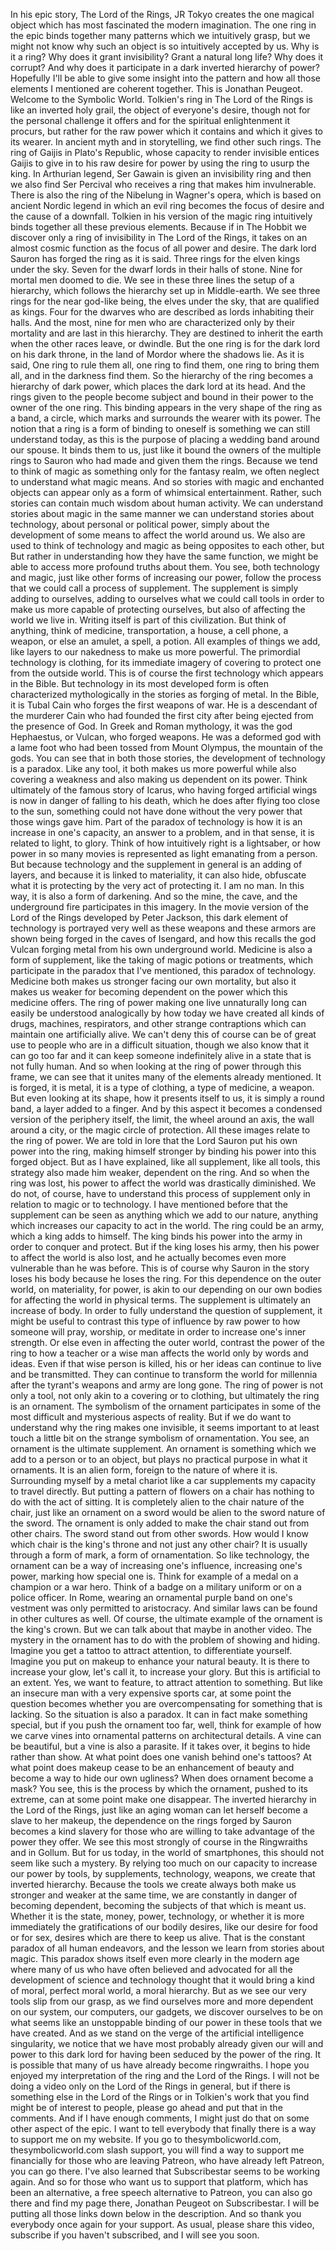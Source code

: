  In his epic story, The Lord of the Rings, JR Tokyo creates the one magical object which has most fascinated the modern imagination. The one ring in the epic binds together many patterns which we intuitively grasp, but we might not know why such an object is so intuitively accepted by us. Why is it a ring? Why does it grant invisibility? Grant a natural long life? Why does it corrupt? And why does it participate in a dark inverted hierarchy of power? Hopefully I'll be able to give some insight into the pattern and how all those elements I mentioned are coherent together. This is Jonathan Peugeot. Welcome to the Symbolic World. Tolkien's ring in The Lord of the Rings is like an inverted holy grail, the object of everyone's desire, though not for the personal challenge it offers and for the spiritual enlightenment it procurs, but rather for the raw power which it contains and which it gives to its wearer. In ancient myth and in storytelling, we find other such rings. The ring of Gaijis in Plato's Republic, whose capacity to render invisible entices Gaijis to give in to his raw desire for power by using the ring to usurp the king. In Arthurian legend, Ser Gawain is given an invisibility ring and then we also find Ser Percival who receives a ring that makes him invulnerable. There is also the ring of the Nibelung in Wagner's opera, which is based on ancient Nordic legend in which an evil ring becomes the focus of desire and the cause of a downfall. Tolkien in his version of the magic ring intuitively binds together all these previous elements. Because if in The Hobbit we discover only a ring of invisibility in The Lord of the Rings, it takes on an almost cosmic function as the focus of all power and desire. The dark lord Sauron has forged the ring as it is said. Three rings for the elven kings under the sky. Seven for the dwarf lords in their halls of stone. Nine for mortal men doomed to die. We see in these three lines the setup of a hierarchy, which follows the hierarchy set up in Middle-earth. We see three rings for the near god-like being, the elves under the sky, that are qualified as kings. Four for the dwarves who are described as lords inhabiting their halls. And the most, nine for men who are characterized only by their mortality and are last in this hierarchy. They are destined to inherit the earth when the other races leave, or dwindle. But the one ring is for the dark lord on his dark throne, in the land of Mordor where the shadows lie. As it is said, One ring to rule them all, one ring to find them, one ring to bring them all, and in the darkness find them. So the hierarchy of the ring becomes a hierarchy of dark power, which places the dark lord at its head. And the rings given to the people become subject and bound in their power to the owner of the one ring. This binding appears in the very shape of the ring as a band, a circle, which marks and surrounds the wearer with its power. The notion that a ring is a form of binding to oneself is something we can still understand today, as this is the purpose of placing a wedding band around our spouse. It binds them to us, just like it bound the owners of the multiple rings to Sauron who had made and given them the rings. Because we tend to think of magic as something only for the fantasy realm, we often neglect to understand what magic means. And so stories with magic and enchanted objects can appear only as a form of whimsical entertainment. Rather, such stories can contain much wisdom about human activity. We can understand stories about magic in the same manner we can understand stories about technology, about personal or political power, simply about the development of some means to affect the world around us. We also are used to think of technology and magic as being opposites to each other, but But rather in understanding how they have the same function, we might be able to access more profound truths about them. You see, both technology and magic, just like other forms of increasing our power, follow the process that we could call a process of supplement. The supplement is simply adding to ourselves, adding to ourselves what we could call tools in order to make us more capable of protecting ourselves, but also of affecting the world we live in. Writing itself is part of this civilization. But think of anything, think of medicine, transportation, a house, a cell phone, a weapon, or else an amulet, a spell, a potion. All examples of things we add, like layers to our nakedness to make us more powerful. The primordial technology is clothing, for its immediate imagery of covering to protect one from the outside world. This is of course the first technology which appears in the Bible. But technology in its most developed form is often characterized mythologically in the stories as forging of metal. In the Bible, it is Tubal Cain who forges the first weapons of war. He is a descendant of the murderer Cain who had founded the first city after being ejected from the presence of God. In Greek and Roman mythology, it was the god Hephaestus, or Vulcan, who forged weapons. He was a deformed god with a lame foot who had been tossed from Mount Olympus, the mountain of the gods. You can see that in both those stories, the development of technology is a paradox. Like any tool, it both makes us more powerful while also covering a weakness and also making us dependent on its power. Think ultimately of the famous story of Icarus, who having forged artificial wings is now in danger of falling to his death, which he does after flying too close to the sun, something could not have done without the very power that those wings gave him. Part of the paradox of technology is how it is an increase in one's capacity, an answer to a problem, and in that sense, it is related to light, to glory. Think of how intuitively right is a lightsaber, or how power in so many movies is represented as light emanating from a person. But because technology and the supplement in general is an adding of layers, and because it is linked to materiality, it can also hide, obfuscate what it is protecting by the very act of protecting it. I am no man. In this way, it is also a form of darkening. And so the mine, the cave, and the underground fire participates in this imagery. In the movie version of the Lord of the Rings developed by Peter Jackson, this dark element of technology is portrayed very well as these weapons and these armors are shown being forged in the caves of Isengard, and how this recalls the god Vulcan forging metal from his own underground world. Medicine is also a form of supplement, like the taking of magic potions or treatments, which participate in the paradox that I've mentioned, this paradox of technology. Medicine both makes us stronger facing our own mortality, but also it makes us weaker for becoming dependent on the power which this medicine offers. The ring of power making one live unnaturally long can easily be understood analogically by how today we have created all kinds of drugs, machines, respirators, and other strange contraptions which can maintain one artificially alive. We can't deny this of course can be of great use to people who are in a difficult situation, though we also know that it can go too far and it can keep someone indefinitely alive in a state that is not fully human. And so when looking at the ring of power through this frame, we can see that it unites many of the elements already mentioned. It is forged, it is metal, it is a type of clothing, a type of medicine, a weapon. But even looking at its shape, how it presents itself to us, it is simply a round band, a layer added to a finger. And by this aspect it becomes a condensed version of the periphery itself, the limit, the wheel around an axis, the wall around a city, or the magic circle of protection. All these images relate to the ring of power. We are told in lore that the Lord Sauron put his own power into the ring, making himself stronger by binding his power into this forged object. But as I have explained, like all supplement, like all tools, this strategy also made him weaker, dependent on the ring. And so when the ring was lost, his power to affect the world was drastically diminished. We do not, of course, have to understand this process of supplement only in relation to magic or to technology. I have mentioned before that the supplement can be seen as anything which we add to our nature, anything which increases our capacity to act in the world. The ring could be an army, which a king adds to himself. The king binds his power into the army in order to conquer and protect. But if the king loses his army, then his power to affect the world is also lost, and he actually becomes even more vulnerable than he was before. This is of course why Sauron in the story loses his body because he loses the ring. For this dependence on the outer world, on materiality, for power, is akin to our depending on our own bodies for affecting the world in physical terms. The supplement is ultimately an increase of body. In order to fully understand the question of supplement, it might be useful to contrast this type of influence by raw power to how someone will pray, worship, or meditate in order to increase one's inner strength. Or else even in affecting the outer world, contrast the power of the ring to how a teacher or a wise man affects the world only by words and ideas. Even if that wise person is killed, his or her ideas can continue to live and be transmitted. They can continue to transform the world for millennia after the tyrant's weapons and army are long gone. The ring of power is not only a tool, not only akin to a covering or to clothing, but ultimately the ring is an ornament. The symbolism of the ornament participates in some of the most difficult and mysterious aspects of reality. But if we do want to understand why the ring makes one invisible, it seems important to at least touch a little bit on the strange symbolism of ornamentation. You see, an ornament is the ultimate supplement. An ornament is something which we add to a person or to an object, but plays no practical purpose in what it ornaments. It is an alien form, foreign to the nature of where it is. Surrounding myself by a metal chariot like a car supplements my capacity to travel directly. But putting a pattern of flowers on a chair has nothing to do with the act of sitting. It is completely alien to the chair nature of the chair, just like an ornament on a sword would be alien to the sword nature of the sword. The ornament is only added to make the chair stand out from other chairs. The sword stand out from other swords. How would I know which chair is the king's throne and not just any other chair? It is usually through a form of mark, a form of ornamentation. So like technology, the ornament can be a way of increasing one's influence, increasing one's power, marking how special one is. Think for example of a medal on a champion or a war hero. Think of a badge on a military uniform or on a police officer. In Rome, wearing an ornamental purple band on one's vestment was only permitted to aristocracy. And similar laws can be found in other cultures as well. Of course, the ultimate example of the ornament is the king's crown. But we can talk about that maybe in another video. The mystery in the ornament has to do with the problem of showing and hiding. Imagine you get a tattoo to attract attention, to differentiate yourself. Imagine you put on makeup to enhance your natural beauty. It is there to increase your glow, let's call it, to increase your glory. But this is artificial to an extent. Yes, we want to feature, to attract attention to something. But like an insecure man with a very expensive sports car, at some point the question becomes whether you are overcompensating for something that is lacking. So the situation is also a paradox. It can in fact make something special, but if you push the ornament too far, well, think for example of how we carve vines into ornamental patterns on architectural details. A vine can be beautiful, but a vine is also a parasite. If it takes over, it begins to hide rather than show. At what point does one vanish behind one's tattoos? At what point does makeup cease to be an enhancement of beauty and become a way to hide our own ugliness? When does ornament become a mask? You see, this is the process by which the ornament, pushed to its extreme, can at some point make one disappear. The inverted hierarchy in the Lord of the Rings, just like an aging woman can let herself become a slave to her makeup, the dependence on the rings forged by Sauron becomes a kind slavery for those who are willing to take advantage of the power they offer. We see this most strongly of course in the Ringwraiths and in Gollum. But for us today, in the world of smartphones, this should not seem like such a mystery. By relying too much on our capacity to increase our power by tools, by supplements, technology, weapons, we create that inverted hierarchy. Because the tools we create always both make us stronger and weaker at the same time, we are constantly in danger of becoming dependent, becoming the subjects of that which is meant us. Whether it is the state, money, power, technology, or whether it is more immediately the gratifications of our bodily desires, like our desire for food or for sex, desires which are there to keep us alive. That is the constant paradox of all human endeavors, and the lesson we learn from stories about magic. This paradox shows itself even more clearly in the modern age where many of us who have often believed and advocated for all the development of science and technology thought that it would bring a kind of moral, perfect moral world, a moral hierarchy. But as we see our very tools slip from our grasp, as we find ourselves more and more dependent on our system, our computers, our gadgets, we discover ourselves to be on what seems like an unstoppable binding of our power in these tools that we have created. And as we stand on the verge of the artificial intelligence singularity, we notice that we have most probably already given our will and power to this dark lord for having been seduced by the power of the ring. It is possible that many of us have already become ringwraiths. I hope you enjoyed my interpretation of the ring and the Lord of the Rings. I will not be doing a video only on the Lord of the Rings in general, but if there is something else in the Lord of the Rings or in Tolkien's work that you find might be of interest to people, please go ahead and put that in the comments. And if I have enough comments, I might just do that on some other aspect of the epic. I want to tell everybody that finally there is a way to support me on my website. If you go to thesymbolicworld.com, thesymbolicworld.com slash support, you will find a way to support me financially for those who are leaving Patreon, who have already left Patreon, you can go there. I've also learned that Subscribestar seems to be working again. And so for those who want us to support that platform, which has been an alternative, a free speech alternative to Patreon, you can also go there and find my page there, Jonathan Peugeot on Subscribestar. I will be putting all those links down below in the description. And so thank you everybody once again for your support. As usual, please share this video, subscribe if you haven't subscribed, and I will see you soon.